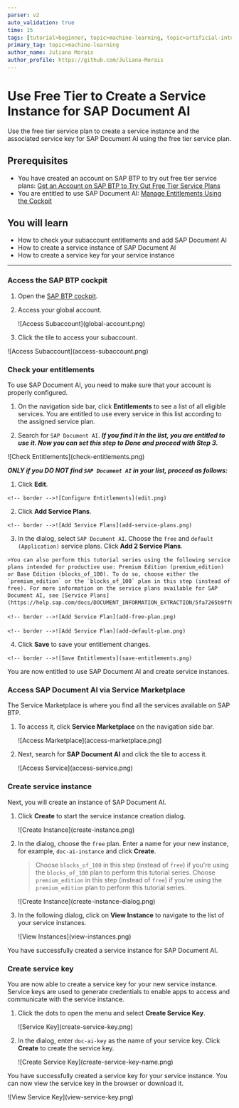 ```yaml
---
parser: v2
auto_validation: true
time: 15
tags: [tutorial>beginner, topic>machine-learning, topic>artificial-intelligence, topic>cloud, software-product>sap-business-technology-platform, software-product>sap-ai-services, software-product>sap-document-ai, tutorial>free-tier]
primary_tag: topic>machine-learning
author_name: Juliana Morais
author_profile: https://github.com/Juliana-Morais
---
```


# Use Free Tier to Create a Service Instance for SAP Document AI
<!-- description --> Use the free tier service plan to create a service instance and the associated service key for SAP Document AI using the free tier service plan.

## Prerequisites
- You have created an account on SAP BTP to try out free tier service plans: [Get an Account on SAP BTP to Try Out Free Tier Service Plans](btp-free-tier-account)
- You are entitled to use SAP Document AI: [Manage Entitlements Using the Cockpit](btp-cockpit-entitlements)

## You will learn
  - How to check your subaccount entitlements and add SAP Document AI
  - How to create a service instance of SAP Document AI
  - How to create a service key for your service instance

---

### Access the SAP BTP cockpit


1. Open the [SAP BTP cockpit](https://account.hana.ondemand.com/cockpit#/home/allaccounts).

2. Access your global account.

    <!-- border -->![Access Subaccount](global-account.png)

3. Click the tile to access your subaccount.

<!-- border -->![Access Subaccount](access-subaccount.png)



### Check your entitlements


To use SAP Document AI, you need to make sure that your account is properly configured.

1. On the navigation side bar, click **Entitlements** to see a list of all eligible services. You are entitled to use every service in this list according to the assigned service plan.

2. Search for `SAP Document AI`. ***If you find it in the list, you are entitled to use it. Now you can set this step to **Done** and proceed with Step 3.***

<!-- border -->![Check Entitlements](check-entitlements.png)

***ONLY if you DO NOT find `SAP Document AI` in your list, proceed as follows:***

  1.  Click **Edit**.

    <!-- border -->![Configure Entitlements](edit.png)

  2.  Click **Add Service Plans**.

    <!-- border -->![Add Service Plans](add-service-plans.png)

  3.  In the dialog, select `SAP Document AI`. Choose the `free` and `default (Application)` service plans. Click **Add 2 Service Plans**.

    >You can also perform this tutorial series using the following service plans intended for productive use: Premium Edition (premium_edition) or Base Edition (blocks_of_100). To do so, choose either the `premium_edition` or the `blocks_of_100` plan in this step (instead of free). For more information on the service plans available for SAP Document AI, see [Service Plans](https://help.sap.com/docs/DOCUMENT_INFORMATION_EXTRACTION/5fa7265b9ff64d73bac7cec61ee55ae6/2c17b2aa8d6b4fa8a5c6259a33feb360.html).

    <!-- border -->![Add Service Plan](add-free-plan.png)

    <!-- border -->![Add Service Plan](add-default-plan.png)

  4.  Click **Save** to save your entitlement changes.

    <!-- border -->![Save Entitlements](save-entitlements.png)

You are now entitled to use SAP Document AI and create service instances.



### Access SAP Document AI via Service Marketplace


The Service Marketplace is where you find all the services available on SAP BTP.

1.  To access it, click **Service Marketplace** on the navigation side bar.

    <!-- border -->![Access Marketplace](access-marketplace.png)

2.  Next, search for **SAP Document AI** and click the tile to access it.

    <!-- border -->![Access Service](access-service.png)



### Create service instance


Next, you will create an instance of SAP Document AI.

1. Click **Create** to start the service instance creation dialog.

    <!-- border -->![Create Instance](create-instance.png)

2. In the dialog, choose the `free` plan. Enter a name for your new instance, for example, `doc-ai-instance` and click **Create**.

    >Choose `blocks_of_100` in this step (instead of `free`) if you're using the `blocks_of_100` plan to perform this tutorial series.
    >Choose `premium_edition` in this step (instead of `free`) if you're using the `premium_edition` plan to perform this tutorial series.

    <!-- border -->![Create Instance](create-instance-dialog.png)

3. In the following dialog, click on **View Instance** to navigate to the list of your service instances.

    <!-- border -->![View Instances](view-instances.png)

You have successfully created a service instance for SAP Document AI.



### Create service key


You are now able to create a service key for your new service instance. Service keys are used to generate credentials to enable apps to access and communicate with the service instance.

1. Click the dots to open the menu and select **Create Service Key**.

    <!-- border -->![Service Key](create-service-key.png)

2. In the dialog, enter `doc-ai-key` as the name of your service key. Click **Create** to create the service key.

    <!-- border -->![Create Service Key](create-service-key-name.png)

You have successfully created a service key for your service instance. You can now view the service key in the browser or download it.

<!-- border -->![View Service Key](view-service-key.png)